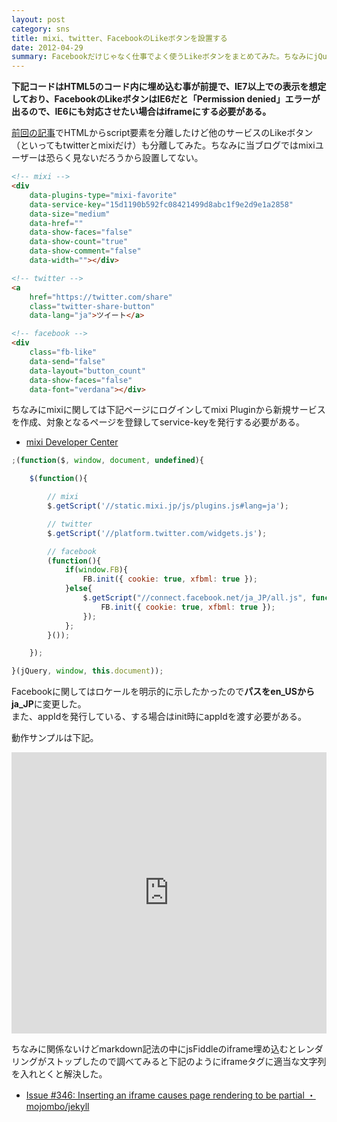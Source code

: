 ```yaml
---
layout: post
category: sns
title: mixi、twitter、FacebookのLikeボタンを設置する
date: 2012-04-29
summary: Facebookだけじゃなく仕事でよく使うLikeボタンをまとめてみた。ちなみにjQuery使用前提だけどloadScript的な関数作っとけば代用は可能。
---
```


**下記コードはHTML5のコード内に埋め込む事が前提で、IE7以上での表示を想定しており、FacebookのLikeボタンはIE6だと「Permission denied」エラーが出るので、IE6にも対応させたい場合はiframeにする必要がある。**

[前回の記事][facebook]でHTMLからscript要素を分離したけど他のサービスのLikeボタン（といってもtwitterとmixiだけ）も分離してみた。ちなみに当ブログではmixiユーザーは恐らく見ないだろうから設置してない。

[facebook]: /posts/2012-04-26-facebook.html 'FacebookのLikeボタンを設置する'

```html
<!-- mixi -->
<div 
    data-plugins-type="mixi-favorite"
    data-service-key="15d1190b592fc08421499d8abc1f9e2d9e1a2858"
    data-size="medium"
    data-href=""
    data-show-faces="false"
    data-show-count="true"
    data-show-comment="false"
    data-width=""></div>

<!-- twitter -->
<a
    href="https://twitter.com/share"
    class="twitter-share-button"
    data-lang="ja">ツイート</a>

<!-- facebook -->
<div
    class="fb-like"
    data-send="false"
    data-layout="button_count"
    data-show-faces="false"
    data-font="verdana"></div>
```

ちなみにmixiに関しては下記ページにログインしてmixi Pluginから新規サービスを作成、対象となるページを登録してservice-keyを発行する必要がある。

* [mixi Developer Center](http://developer.mixi.co.jp/ 'mixi Developer Center')

```javascript
;(function($, window, document, undefined){

	$(function(){

		// mixi
		$.getScript('//static.mixi.jp/js/plugins.js#lang=ja');

		// twitter
		$.getScript('//platform.twitter.com/widgets.js');

		// facebook
		(function(){
			if(window.FB){
				FB.init({ cookie: true, xfbml: true });
			}else{
				$.getScript("//connect.facebook.net/ja_JP/all.js", function(){
					FB.init({ cookie: true, xfbml: true });
				});
			};
		}());

	});

}(jQuery, window, this.document));
```

Facebookに関してはロケールを明示的に示したかったので**パスをen_USからja_JP**に変更した。  
また、appIdを発行している、する場合はinit時にappIdを渡す必要がある。

動作サンプルは下記。

<iframe style="width: 100%; height: 450px" src="http://jsfiddle.net/FiNGAHOLiC/jNNE7/embedded/" allowfullscreen="allowfullscreen" frameborder="0">sample</iframe>

ちなみに関係ないけどmarkdown記法の中にjsFiddleのiframe埋め込むとレンダリングがストップしたので調べてみると下記のようにiframeタグに適当な文字列を入れとくと解決した。

* [Issue #346: Inserting an iframe causes page rendering to be partial ・ mojombo/jekyll](https://github.com/mojombo/jekyll/issues/346 'Issue #346: Inserting an iframe causes page rendering to be partial ・ mojombo/jekyll')
